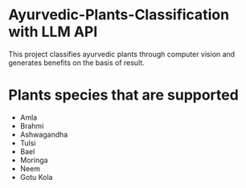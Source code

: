 # Ayurvedic-Plants-Classification with LLM API
 This project classifies ayurvedic plants through computer vision and generates benefits on the basis of result.
# Plants species that are supported 
* Amla
* Brahmi
* Ashwagandha
* Tulsi
* Bael
* Moringa
* Neem
* Gotu Kola 
